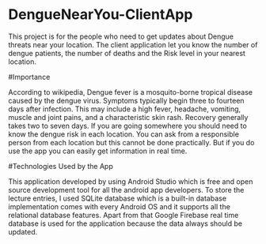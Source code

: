 # DengueNearYou-ClientApp

This project is for the people who need to get updates about Dengue threats near your location. 
The client application let you know the number of dengue patients, 
the number of deaths and the Risk level in your nearest location.

#Importance

According to wikipedia, Dengue fever is a mosquito-borne tropical disease caused by the dengue virus. 
Symptoms typically begin three to fourteen days after infection. 
This may include a high fever, headache, vomiting, muscle and joint pains, and a characteristic skin rash. 
Recovery generally takes two to seven days.
If you are going somewhere you should need to know the dengue risk in each location. 
You can ask from a responsible person from each location but this cannot be done practically. 
But if you do use the app you can easily get information in real time.

#Technologies Used by the App

This application developed by using Android Studio which is free and 
open source development tool for all the android app developers. To store the lecture entries, 
I used SQLite database which is a  built-in database implementation comes with every Android OS 
and it supports all the relational database features. Apart from that Google Firebase real time database
is used for the application because the data always should be updated.

